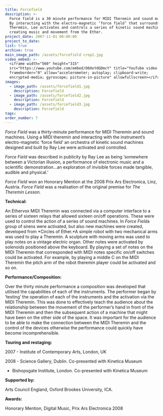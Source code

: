 ```yaml
---
title: Forcefield
description: >-
  Force field is a 30 minute performance for MIDI Theremin and sound machines.
  By interacting with the electro-magnetic ‘force field’ that surrounds the
  Theremin, Lee activates and controls a series of kinetic sound machines
  creating music and movement from the Ether.
project_date: 2007-11-01 00:00:00
project_to_date:
list: true
archive: true
main_image_path: /assets/forcefield crop2.jpg
video_embed: >-
  <iframe width="560" height="315"
  src="https://www.youtube.com/embed/O6HxYdGDmcY" title="YouTube video player"
  frameborder="0" allow="accelerometer; autoplay; clipboard-write;
  encrypted-media; gyroscope; picture-in-picture" allowfullscreen></iframe>
images:
  - image_path: /assets/forcefield1.jpg
    description: Forcefield
  - image_path: /assets/forcefield2.jpg
    description: Forcefield
  - image_path: /assets/forcefield3.jpg
    description: Forcefield
tags:
order_number: 7
---
```

*Force Field* was a thirty-minute performance for MIDI Theremin and sound machines. Using a MIDI theremin and interacting with the instrument’s electro-magnetic ‘force field’ an orchestra of kinetic sound machines designed and built by Ray Lee were activated and controlled.

*Force Field* was described in publicity by Ray Lee as being ‘somewhere between a Victorian illusion, a performance of electronic music and a scientific demonstration…an exploration of invisible forces made tangible, audible and physical.’

*Force Field* won an Honorary Mention at the 2008 Prix Ars Electronica, Linz, Austria. *Force Field* was a realisation of the original premise for *The Theremin Lesson.*

**Technical:**

An Ethervox MIDI Theremin was connected via a computer interface to a series of sixteen relays that allowed sixteen on/off operations. These were used to control the action of a series of sound machines. In *Force Field*a group of sirens were activated, but also new machines were created, developed from *Circles of Ether.*A simple robot with two mechanical arms was used to play a Theremin. A sculpture with moving arms was used to play notes on a vintage electric organ. Other notes were activated by solenoids positioned above the keyboard. By playing a set of notes on the MIDI Theremin that corresponded with MIDI notes specific on/off switches could be activated. For example, by playing a middle C on the MIDI Theremin the pitch arm of the robot theremin player could be activated and so on.

**Performance/Composition:**

Over the thirty minute performance a composition was developed that utilised the capabilities of each of the instruments. The performer began by ‘testing’ the operation of each of the instruments and the activation via the MIDI Theremin. This was done to effectively teach the audience about the relationship between the movement of the performer’s hand in front of the MIDI Theremin and then the subsequent action of a machine that might have been on the other side of the space. It was important for the audience to be able to make the connection between the MIDI Theremin and the control of the devices otherwise the performance could quickly have become incomprehensible.

**Touring and restaging:**

2007 - Institute of Contemporary Arts, London, UK

2008 - Science Gallery, Dublin. Co-presented with Kinetica Museum

* Bishopsgate Institute, London. Co-presented with Kinetica Museum

**Supported by:**

Arts Council England, Oxford Brookes University, ICA.

**Awards:**

Honorary Mention, Digital Music, Prix Ars Electronica 2008